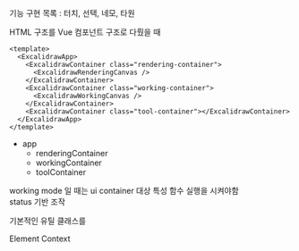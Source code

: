 기능 구현 목록 : 터치, 선택, 네모, 타원

HTML 구조를 Vue 컴포넌트 구조로 다뤘을 때

```vue
<template>
  <ExcalidrawApp>
    <ExcalidrawContainer class="rendering-container">
      <ExcalidrawRenderingCanvas />
    </ExcalidrawContainer>
    <ExcalidrawContainer class="working-container">
      <ExcalidrawWorkingCanvas />
    </ExcalidrawContainer>
    <ExcalidrawContainer class="tool-container"></ExcalidrawContainer>
  </ExcalidrawApp>
</template>
```

- app
  - renderingContainer
  - workingContainer
  - toolContainer

working mode 일 때는 ui container 대상 특성 함수 실행을 시켜야함  
status 기반 조작

기본적인 유틸 클래스를

Element
Context
